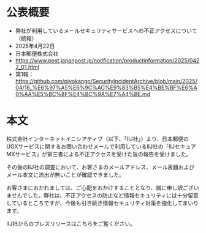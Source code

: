 # 公表概要
- 弊社が利用しているメールセキュリティサービスへの不正アクセスについて（続報）
- 2025年4月22日
- 日本郵便株式会社
- https://www.post.japanpost.jp/notification/productinformation/2025/0422_01.html
- 第1報：https://github.com/piyokango/SecurityIncidentArchive/blob/main/2025/04/18_%E6%97%A5%E6%9C%AC%E9%83%B5%E4%BE%BF%E6%A0%AA%E5%BC%8F%E4%BC%9A%E7%A4%BE.md

# 本文
株式会社インターネットイニシアティブ（以下、「IIJ社」）より、日本郵便のUGXサービスに関するお問い合わせメールで利用しているIIJ社の「IIJセキュアMXサービス」が第三者による不正アクセスを受けた旨の報告を受けました。

その後のIIJ社の調査において、お客さまのメールアドレス、メール表題およびメール本文に流出が無いことが確認できました。


お客さまにおかれましては、ご心配をおかけすることとなり、誠に申し訳ございませんでした。弊社は、不正アクセスの防止など情報セキュリティには十分留意しているところですが、今後も引き続き情報セキュリティ対策を強化してまいります。

IIJ社からのプレスリリースはこちらをご覧ください。
